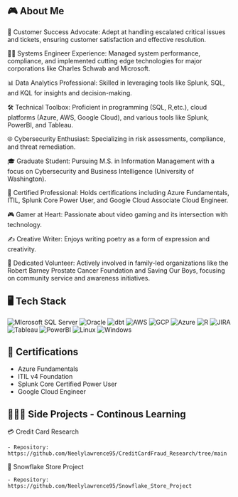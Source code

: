 ## 🎮 About Me

🤝 Customer Success Advocate: Adept at handling escalated critical issues and tickets, ensuring customer satisfaction and effective resolution.

👨‍💻 Systems Engineer Experience: Managed system performance, compliance, and implemented cutting edge technologies for major corporations like Charles Schwab and Microsoft.

📊 Data Analytics Professional: Skilled in leveraging tools like Splunk, SQL, and KQL for insights and decision-making.

🛠 Technical Toolbox: Proficient in programming (SQL, R,etc.), cloud platforms (Azure, AWS, Google Cloud), and various tools like Splunk, PowerBI, and Tableau.

🌐 Cybersecurity Enthusiast: Specializing in risk assessments, compliance, and threat remediation.

🎓 Graduate Student: Pursuing M.S. in Information Management with a focus on Cybersecurity and Business Intelligence (University of Washington).

🏅 Certified Professional: Holds certifications including Azure Fundamentals, ITIL, Splunk Core Power User, and Google Cloud Associate Cloud Engineer.

🎮 Gamer at Heart: Passionate about video gaming and its intersection with technology.

✍️ Creative Writer: Enjoys writing poetry as a form of expression and creativity.

🤝 Dedicated Volunteer: Actively involved in family-led organizations like the Robert Barney Prostate Cancer Foundation and Saving Our Boys, focusing on community service and awareness initiatives.


## 🖥️ Tech Stack
![MIcrosoft SQL Server](https://img.shields.io/badge/Microsoft%20SQL%20Server-CC2927?style=for-the-badge&logo=microsoft%20sql%20server&logoColor=white) ![Oracle](https://img.shields.io/badge/Oracle-F80000?style=for-the-badge&logo=Oracle&logoColor=white) ![dbt](https://img.shields.io/badge/dbt-FF694B?style=for-the-badge&logo=dbt&logoColor=white) ![AWS](https://img.shields.io/badge/Amazon_AWS-FF9900?style=for-the-badge&logo=amazonaws&logoColor=white) ![GCP](https://img.shields.io/badge/Google_Cloud-4285F4?style=for-the-badge&logo=google-cloud&logoColor=white) ![Azure](https://img.shields.io/badge/microsoft%20azure-0089D6?style=for-the-badge&logo=microsoft-azure&logoColor=white) ![R](https://img.shields.io/badge/R-276DC3?style=for-the-badge&logo=r&logoColor=white) ![JIRA](https://img.shields.io/badge/Jira-0052CC?style=for-the-badge&logo=Jira&logoColor=white) ![Tableau](https://img.shields.io/badge/Tableau-E97627?style=for-the-badge&logo=Tableau&logoColor=white) ![PowerBI](https://img.shields.io/badge/PowerBI-F2C811?style=for-the-badge&logo=Power%20BI&logoColor=white) ![Linux](https://img.shields.io/badge/Linux-FCC624?style=for-the-badge&logo=linux&logoColor=black) ![Windows](https://img.shields.io/badge/Windows-0078D6?style=for-the-badge&logo=windows&logoColor=white)


## 📃 Certifications
- Azure Fundamentals
- ITIL v4 Foundation
- Splunk Core Certified Power User
- Google Cloud Engineer

## 🧑🏿‍💻 Side Projects - Continous Learning
💳 Credit Card Research

	- Repository: https://github.com/Neelylawrence95/CreditCardFraud_Research/tree/main

🏪 Snowflake Store Project

	- Repository: https://github.com/Neelylawrence95/Snowflake_Store_Project


<!--
**Neelylawrence95/Neelylawrence95** is a ✨ _special_ ✨ repository because its `README.md` (this file) appears on your GitHub profile.

Here are some ideas to get you started:
## 🖥️ Tech Stack
<div align="center">
	<code><img width="50" src="https://github.com/marwin1991/profile-technology-icons/assets/19180175/3b371807-db7c-45b4-8720-c0cfc901680a" alt="MSSQL" title="MSSQL"/></code>
</div>
- 🔭 I’m currently working on ...
- 🌱 I’m currently learning ...
- 👯 I’m looking to collaborate on ...
- 🤔 I’m looking for help with ...
- 💬 Ask me about ...
- 📫 How to reach me: ...
- 😄 Pronouns: ...
- ⚡ Fun fact: ...
-->
